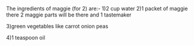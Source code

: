 The ingredients of maggie (for 2) are:- 1)2 cup water 2)1 packet of maggie there 2 maggie parts will be there and 1 tastemaker

3)green vegetables like carrot onion peas

4)1 teaspoon oil